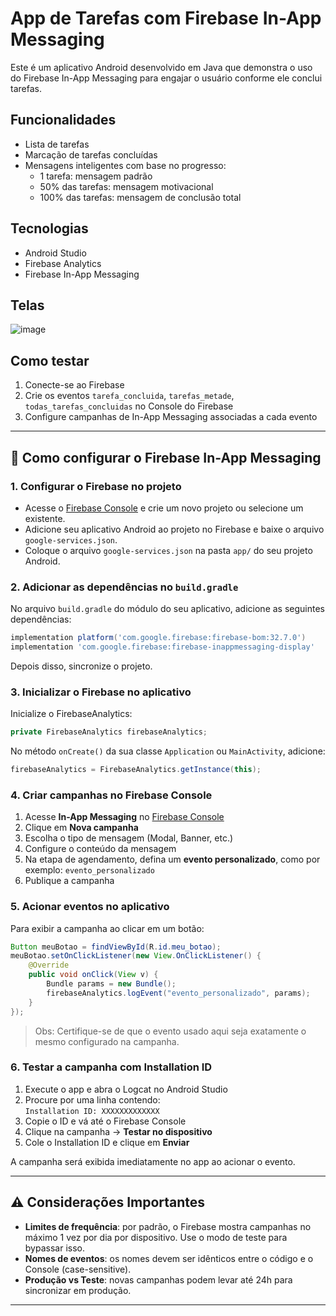 # App de Tarefas com Firebase In-App Messaging

Este é um aplicativo Android desenvolvido em Java que demonstra o uso do Firebase In-App Messaging para engajar o usuário conforme ele conclui tarefas.

## Funcionalidades

- Lista de tarefas
- Marcação de tarefas concluídas
- Mensagens inteligentes com base no progresso:
  - 1 tarefa: mensagem padrão
  - 50% das tarefas: mensagem motivacional
  - 100% das tarefas: mensagem de conclusão total

## Tecnologias

- Android Studio
- Firebase Analytics
- Firebase In-App Messaging

## Telas

![image](https://github.com/user-attachments/assets/18cc0409-9357-428b-ad14-a85842e7623c)

## Como testar

1. Conecte-se ao Firebase
2. Crie os eventos `tarefa_concluida`, `tarefas_metade`, `todas_tarefas_concluidas` no Console do Firebase
3. Configure campanhas de In-App Messaging associadas a cada evento

---

## 📲 Como configurar o Firebase In-App Messaging

### 1. Configurar o Firebase no projeto

- Acesse o [Firebase Console](https://console.firebase.google.com/) e crie um novo projeto ou selecione um existente.
- Adicione seu aplicativo Android ao projeto no Firebase e baixe o arquivo `google-services.json`.
- Coloque o arquivo `google-services.json` na pasta `app/` do seu projeto Android.

### 2. Adicionar as dependências no `build.gradle`

No arquivo `build.gradle` do módulo do seu aplicativo, adicione as seguintes dependências:

```gradle
implementation platform('com.google.firebase:firebase-bom:32.7.0')
implementation 'com.google.firebase:firebase-inappmessaging-display'
```

Depois disso, sincronize o projeto.

### 3. Inicializar o Firebase no aplicativo

Inicialize o FirebaseAnalytics:
```java
private FirebaseAnalytics firebaseAnalytics;
```

No método `onCreate()` da sua classe `Application` ou `MainActivity`, adicione:

```java
firebaseAnalytics = FirebaseAnalytics.getInstance(this);
```

### 4. Criar campanhas no Firebase Console

1. Acesse **In-App Messaging** no [Firebase Console](https://console.firebase.google.com/)
2. Clique em **Nova campanha**
3. Escolha o tipo de mensagem (Modal, Banner, etc.)
4. Configure o conteúdo da mensagem
5. Na etapa de agendamento, defina um **evento personalizado**, como por exemplo: `evento_personalizado`
6. Publique a campanha

### 5. Acionar eventos no aplicativo

Para exibir a campanha ao clicar em um botão:

```java
Button meuBotao = findViewById(R.id.meu_botao);
meuBotao.setOnClickListener(new View.OnClickListener() {
    @Override
    public void onClick(View v) {
        Bundle params = new Bundle();
        firebaseAnalytics.logEvent("evento_personalizado", params);
    }
});
```

> Obs: Certifique-se de que o evento usado aqui seja exatamente o mesmo configurado na campanha.

### 6. Testar a campanha com Installation ID

1. Execute o app e abra o Logcat no Android Studio
2. Procure por uma linha contendo:  
   `Installation ID: XXXXXXXXXXXXX`
3. Copie o ID e vá até o Firebase Console
4. Clique na campanha → **Testar no dispositivo**
5. Cole o Installation ID e clique em **Enviar**

A campanha será exibida imediatamente no app ao acionar o evento.

---

## ⚠️ Considerações Importantes

- **Limites de frequência**: por padrão, o Firebase mostra campanhas no máximo 1 vez por dia por dispositivo. Use o modo de teste para bypassar isso.
- **Nomes de eventos**: os nomes devem ser idênticos entre o código e o Console (case-sensitive).
- **Produção vs Teste**: novas campanhas podem levar até 24h para sincronizar em produção.

---
